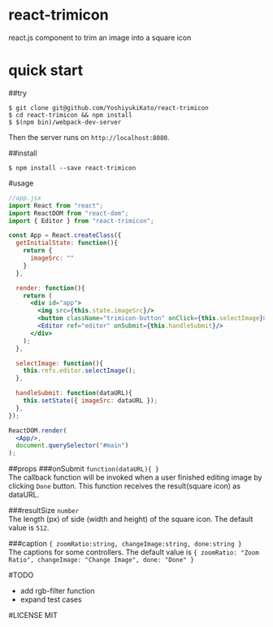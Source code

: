 # react-trimicon
react.js component to trim an image into a square icon

# quick start
##try
```shell
$ git clone git@github.com/YoshiyukiKato/react-trimicon
$ cd react-trimicon && npm install
$ $(npm bin)/webpack-dev-server 
```
Then the server runs on `http://localhost:8080`.

##install
```shell
$ npm install --save react-trimicon
```

#usage
```jsx
//app.jsx
import React from "react";
import ReactDOM from "react-dom";
import { Editor } from "react-trimicon";

const App = React.createClass({
  getInitialState: function(){
    return {
      imageSrc: ""
    }
  },

  render: function(){
    return (
      <div id="app">
        <img src={this.state.imageSrc}/>
        <button className="trimicon-button" onClick={this.selectImage}>Select Image</button>
        <Editor ref="editor" onSubmit={this.handleSubmit}/>
      </div>
    );
  },

  selectImage: function(){
    this.refs.editor.selectImage();
  },

  handleSubmit: function(dataURL){
    this.setState({ imageSrc: dataURL });
  },
});

ReactDOM.render(
  <App/>,
  document.querySelector("#main")
);
```

##props
###onSubmit
`function(dataURL){ }`  
The callback function will be invoked when a user finished editing image by clicking `Done` button. This function receives the result(square icon) as dataURL.

###resultSize
`number`  
The length (px) of side (width and height) of the square icon. The default value is `512`.

###caption
`{ zoomRatio:string, changeImage:string, done:string }`  
The captions for some controllers. The default value is `{ zoomRatio: "Zoom Ratio", changeImage: "Change Image", done: "Done" }`


#TODO
* add rgb-filter function
* expand test cases

#LICENSE
MIT
